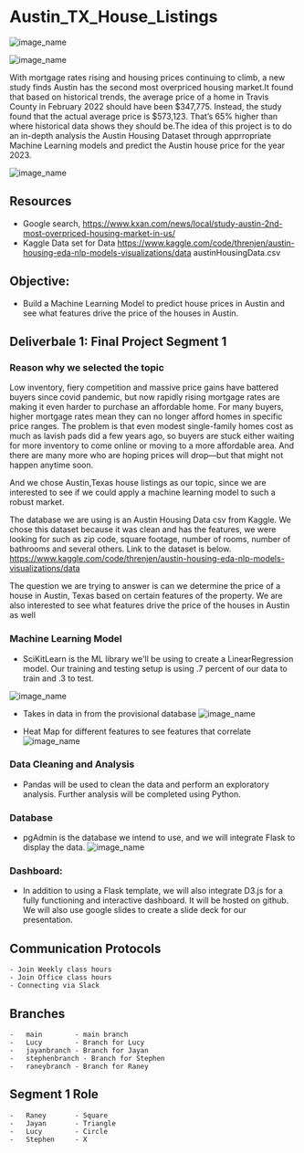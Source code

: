 # Austin_TX_House_Listings

![image_name](https://github.com/raneymjohnGit/Austin_TX_House_Listings/blob/main/Deliverable_1/Resources/AustinTXZillowImage.png)

![image_name](https://github.com/raneymjohnGit/Austin_TX_House_Listings/blob/main/Deliverable_1/Resources/AusitinHosueImage.png)

With mortgage rates rising and housing prices continuing to climb, a new study finds Austin has the second most overpriced housing market.It found that based on historical trends, the average price of a home in Travis County in February 2022 should have been $347,775. Instead, the study found that the actual average price is $573,123. That’s 65% higher than where historical data shows they should be.The idea of this project is to do an in-depth analysis the Austin Housing Dataset through apprropriate Machine Learning models and predict the Austin house price for the year 2023.

![image_name](https://github.com/raneymjohnGit/Austin_TX_House_Listings/blob/main/Deliverable_1/Resources/Austin_Historical_Trends.png)

## Resources
- Google search, https://www.kxan.com/news/local/study-austin-2nd-most-overpriced-housing-market-in-us/
- Kaggle Data set for Data https://www.kaggle.com/code/threnjen/austin-housing-eda-nlp-models-visualizations/data austinHousingData.csv

## Objective:
-   Build a Machine Learning Model to predict house prices in Austin and see what features drive the price of the houses in Austin.

## Deliverbale 1: Final Project Segment 1

### Reason why we selected the topic
Low inventory, fiery competition and massive price gains have battered buyers since covid pandemic, but now rapidly rising mortgage rates are making it even harder to purchase an affordable home. For many buyers, higher mortgage rates mean they can no longer afford homes in specific price ranges. The problem is that even modest single-family homes cost as much as lavish pads did a few years ago, so buyers are stuck either waiting for more inventory to come online or moving to a more affordable area. And there are many more who are hoping prices will drop—but that might not happen anytime soon.  

And we chose Austin,Texas house listings as our topic, since we are interested to see if we could apply a machine learning model to such a robust market.

The database we are using is an Austin Housing Data csv from Kaggle. We chose this dataset because it was clean and has the features, we were looking for such as zip code, square footage, number of rooms, number of bathrooms and several others. Link to the dataset is below. https://www.kaggle.com/code/threnjen/austin-housing-eda-nlp-models-visualizations/data

The question we are trying to answer is can we determine the price of a house in Austin, Texas based on certain features of the property. We are also interested to see what features drive the price of the houses in Austin as well

### Machine Learning Model

-   SciKitLearn is the ML library we'll be using to create a LinearRegression model. Our training and testing setup is using .7 percent of our data to train and .3 
    to test. 

![image_name](https://github.com/raneymjohnGit/Austin_TX_House_Listings/blob/main/Deliverable_1/Resources/MachineLearning_Model_Image1.png)

-   Takes in data in from the provisional database 
![image_name](https://github.com/raneymjohnGit/Austin_TX_House_Listings/blob/main/Deliverable_1/Resources/MachineLearning_Model_Image2.png)

-  Heat Map for different features to see features that correlate
![image_name](https://github.com/raneymjohnGit/Austin_TX_House_Listings/blob/main/Deliverable_1/Resources/MachineLearning_Model_Image3_Heatmap.png)

### Data Cleaning and Analysis
-   Pandas will be used to clean the data and perform an exploratory analysis. Further analysis will be completed using Python.

### Database 
-   pgAdmin is the database we intend to use, and we will integrate Flask to display the data.
![image_name](https://github.com/raneymjohnGit/Austin_TX_House_Listings/blob/main/Deliverable_1/Resources/DatabaseStructure_Image1.png)

### Dashboard:
-   In addition to using a Flask template, we will also integrate D3.js for a fully functioning and interactive dashboard. It will be hosted on github. We will also 
    use google slides to create a slide deck for our presentation.


## Communication Protocols
    - Join Weekly class hours
    - Join Office class hours
    - Connecting via Slack  

## Branches
    -   main        - main branch
    -   Lucy        - Branch for Lucy
    -   jayanbranch - Branch for Jayan  
    -   stephenbranch - Branch for Stephen
    -   raneybranch - Branch for Raney 

## Segment 1 Role
    -   Raney       - Square
    -   Jayan       - Triangle
    -   Lucy        - Circle
    -   Stephen     - X
